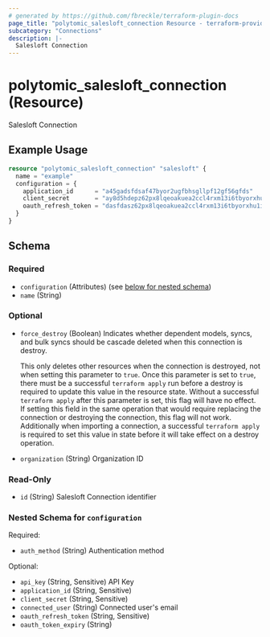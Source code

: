 ```yaml
---
# generated by https://github.com/fbreckle/terraform-plugin-docs
page_title: "polytomic_salesloft_connection Resource - terraform-provider-polytomic"
subcategory: "Connections"
description: |-
  Salesloft Connection
---
```


# polytomic_salesloft_connection (Resource)

Salesloft Connection

## Example Usage

```terraform
resource "polytomic_salesloft_connection" "salesloft" {
  name = "example"
  configuration = {
    application_id      = "a45gadsfdsaf47byor2ugfbhsgllpf12gf56gfds"
    client_secret       = "ay8d5hdepz62px8lqeoakuea2ccl4rxm13i6tbyorxhu1i20kc8ruvksmzxq"
    oauth_refresh_token = "dasfdasz62px8lqeoakuea2ccl4rxm13i6tbyorxhu1i20kc8ruvksmzxq"
  }
}
```

<!-- schema generated by tfplugindocs -->
## Schema

### Required

- `configuration` (Attributes) (see [below for nested schema](#nestedatt--configuration))
- `name` (String)

### Optional

- `force_destroy` (Boolean) Indicates whether dependent models, syncs, and bulk syncs should be cascade
deleted when this connection is destroy.

  This only deletes other resources when the connection is destroyed, not when
setting this parameter to `true`. Once this parameter is set to `true`, there
must be a successful `terraform apply` run before a destroy is required to
update this value in the resource state. Without a successful `terraform apply`
after this parameter is set, this flag will have no effect. If setting this
field in the same operation that would require replacing the connection or
destroying the connection, this flag will not work. Additionally when importing
a connection, a successful `terraform apply` is required to set this value in
state before it will take effect on a destroy operation.
- `organization` (String) Organization ID

### Read-Only

- `id` (String) Salesloft Connection identifier

<a id="nestedatt--configuration"></a>
### Nested Schema for `configuration`

Required:

- `auth_method` (String) Authentication method

Optional:

- `api_key` (String, Sensitive) API Key
- `application_id` (String, Sensitive)
- `client_secret` (String, Sensitive)
- `connected_user` (String) Connected user's email
- `oauth_refresh_token` (String, Sensitive)
- `oauth_token_expiry` (String)


